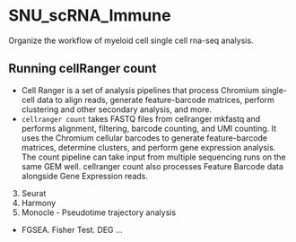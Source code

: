 # SNU_scRNA_Immune
Organize the workflow of myeloid cell single cell rna-seq analysis. 
## Running cellRanger count
- Cell Ranger is a set of analysis pipelines that process Chromium single-cell data to align reads, generate feature-barcode matrices, perform clustering and other secondary analysis, and more.
- `cellranger count` takes FASTQ files from cellranger mkfastq and performs alignment, filtering, barcode counting, and UMI counting. It uses the Chromium cellular barcodes to generate feature-barcode matrices, determine clusters, and perform gene expression analysis. The count pipeline can take input from multiple sequencing runs on the same GEM well. cellranger count also processes Feature Barcode data alongside Gene Expression reads.
3. Seurat
4. Harmony
5. Monocle - Pseudotime trajectory analysis
+ FGSEA. Fisher Test. DEG ...
